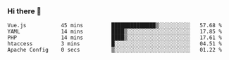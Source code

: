 ### Hi there 👋

<!--START_SECTION:waka-->

```text
Vue.js           45 mins         ██████████████▒░░░░░░░░░░   57.68 %
YAML             14 mins         ████▒░░░░░░░░░░░░░░░░░░░░   17.85 %
PHP              14 mins         ████▒░░░░░░░░░░░░░░░░░░░░   17.61 %
htaccess         3 mins          █░░░░░░░░░░░░░░░░░░░░░░░░   04.51 %
Apache Config    0 secs          ▒░░░░░░░░░░░░░░░░░░░░░░░░   01.22 %
```

<!--END_SECTION:waka-->

<!--
**Jonas-VanHaeken/Jonas-VanHaeken** is a ✨ _special_ ✨ repository because its `README.md` (this file) appears on your GitHub profile.

Here are some ideas to get you started:

- 🔭 I’m currently working on ...
- 🌱 I’m currently learning ...
- 👯 I’m looking to collaborate on ...
- 🤔 I’m looking for help with ...
- 💬 Ask me about ...
- 📫 How to reach me: ...
- 😄 Pronouns: ...
- ⚡ Fun fact: ...
-->
